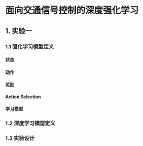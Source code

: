 # 面向交通信号控制的深度强化学习
## 1. 实验一
### 1.1 强化学习模型定义
#### 状态
#### 动作
#### 奖励
#### Action Selection
#### 学习模型
### 1.2 深度学习模型定义
### 1.3 实验设计